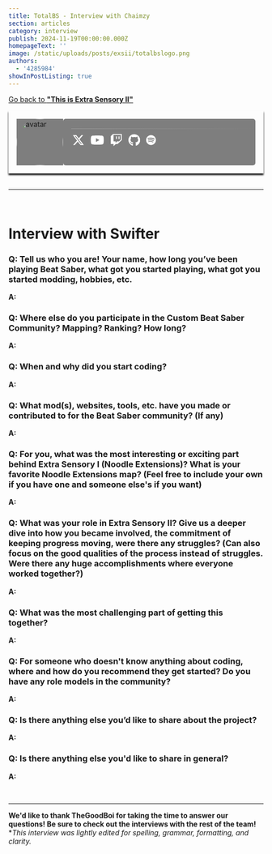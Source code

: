```yaml
---
title: TotalBS - Interview with Chaimzy
section: articles
category: interview
publish: 2024-11-19T00:00:00.000Z
homepageText: ''
image: /static/uploads/posts/exsii/totalbslogo.png
authors:
  - '4285984'
showInPostListing: true
---
```


[Go back to **"This is Extra Sensory II"**](/posts/this-is-extra-sensory-ii)

<div class="profile">
  <div class="image">
    <img style="border-radius: 50%; width: 92px; height: auto;" id="avatar" alt="avatar" />
  </div>
  <div class="bio">
      <div class="name"><a href="https://beatsaver.com/profile/70911" id="name"></a></div>
      <div class="status"><p id="roleString" /></div>
  <div class="description" id="description"></div>
  <hr class="break" />
  <div class="bottom-row">
  <div class="socials">
    <a href="https://twitter.com/Mawntee"><svg xmlns="http://www.w3.org/2000/svg" height="24" width="24" viewBox="0 0 512 512"><!--!Font Awesome Free 6.6.0 by @fontawesome - https://fontawesome.com License - https://fontawesome.com/license/free Copyright 2024 Fonticons, Inc.--><path fill="#ffffff" d="M389.2 48h70.6L305.6 224.2 487 464H345L233.7 318.6 106.5 464H35.8L200.7 275.5 26.8 48H172.4L272.9 180.9 389.2 48zM364.4 421.8h39.1L151.1 88h-42L364.4 421.8z"/></svg></a>
    <a href="https://www.youtube.com/@Mawntee"><svg xmlns="http://www.w3.org/2000/svg" height="24" width="27" viewBox="0 0 576 512"><!--!Font Awesome Free 6.6.0 by @fontawesome - https://fontawesome.com License - https://fontawesome.com/license/free Copyright 2024 Fonticons, Inc.--><path fill="#ffffff" d="M549.7 124.1c-6.3-23.7-24.8-42.3-48.3-48.6C458.8 64 288 64 288 64S117.2 64 74.6 75.5c-23.5 6.3-42 24.9-48.3 48.6-11.4 42.9-11.4 132.3-11.4 132.3s0 89.4 11.4 132.3c6.3 23.7 24.8 41.5 48.3 47.8C117.2 448 288 448 288 448s170.8 0 213.4-11.5c23.5-6.3 42-24.2 48.3-47.8 11.4-42.9 11.4-132.3 11.4-132.3s0-89.4-11.4-132.3zm-317.5 213.5V175.2l142.7 81.2-142.7 81.2z"/></svg></a>
    <a href="https://www.twitch.tv/mawntee"><svg xmlns="http://www.w3.org/2000/svg" height="24" width="24" viewBox="0 0 512 512"><!--!Font Awesome Free 6.6.0 by @fontawesome - https://fontawesome.com License - https://fontawesome.com/license/free Copyright 2024 Fonticons, Inc.--><path fill="#ffffff" d="M391.2 103.5H352.5v109.7h38.6zM285 103H246.4V212.8H285zM120.8 0 24.3 91.4V420.6H140.1V512l96.5-91.4h77.3L487.7 256V0zM449.1 237.8l-77.2 73.1H294.6l-67.6 64v-64H140.1V36.6H449.1z"/></svg></a>
    <a href="https://www.github.com/Mawntee"><svg xmlns="http://www.w3.org/2000/svg" height="24" width="23.25" viewBox="0 0 496 512"><!--!Font Awesome Free 6.6.0 by @fontawesome - https://fontawesome.com License - https://fontawesome.com/license/free Copyright 2024 Fonticons, Inc.--><path fill="#ffffff" d="M165.9 397.4c0 2-2.3 3.6-5.2 3.6-3.3 .3-5.6-1.3-5.6-3.6 0-2 2.3-3.6 5.2-3.6 3-.3 5.6 1.3 5.6 3.6zm-31.1-4.5c-.7 2 1.3 4.3 4.3 4.9 2.6 1 5.6 0 6.2-2s-1.3-4.3-4.3-5.2c-2.6-.7-5.5 .3-6.2 2.3zm44.2-1.7c-2.9 .7-4.9 2.6-4.6 4.9 .3 2 2.9 3.3 5.9 2.6 2.9-.7 4.9-2.6 4.6-4.6-.3-1.9-3-3.2-5.9-2.9zM244.8 8C106.1 8 0 113.3 0 252c0 110.9 69.8 205.8 169.5 239.2 12.8 2.3 17.3-5.6 17.3-12.1 0-6.2-.3-40.4-.3-61.4 0 0-70 15-84.7-29.8 0 0-11.4-29.1-27.8-36.6 0 0-22.9-15.7 1.6-15.4 0 0 24.9 2 38.6 25.8 21.9 38.6 58.6 27.5 72.9 20.9 2.3-16 8.8-27.1 16-33.7-55.9-6.2-112.3-14.3-112.3-110.5 0-27.5 7.6-41.3 23.6-58.9-2.6-6.5-11.1-33.3 2.6-67.9 20.9-6.5 69 27 69 27 20-5.6 41.5-8.5 62.8-8.5s42.8 2.9 62.8 8.5c0 0 48.1-33.6 69-27 13.7 34.7 5.2 61.4 2.6 67.9 16 17.7 25.8 31.5 25.8 58.9 0 96.5-58.9 104.2-114.8 110.5 9.2 7.9 17 22.9 17 46.4 0 33.7-.3 75.4-.3 83.6 0 6.5 4.6 14.4 17.3 12.1C428.2 457.8 496 362.9 496 252 496 113.3 383.5 8 244.8 8zM97.2 352.9c-1.3 1-1 3.3 .7 5.2 1.6 1.6 3.9 2.3 5.2 1 1.3-1 1-3.3-.7-5.2-1.6-1.6-3.9-2.3-5.2-1zm-10.8-8.1c-.7 1.3 .3 2.9 2.3 3.9 1.6 1 3.6 .7 4.3-.7 .7-1.3-.3-2.9-2.3-3.9-2-.6-3.6-.3-4.3 .7zm32.4 35.6c-1.6 1.3-1 4.3 1.3 6.2 2.3 2.3 5.2 2.6 6.5 1 1.3-1.3 .7-4.3-1.3-6.2-2.2-2.3-5.2-2.6-6.5-1zm-11.4-14.7c-1.6 1-1.6 3.6 0 5.9 1.6 2.3 4.3 3.3 5.6 2.3 1.6-1.3 1.6-3.9 0-6.2-1.4-2.3-4-3.3-5.6-2z"/></svg></a>
    <a href="https://open.spotify.com/user/22y7ku23oiovh4y4fsm27m5va"><svg xmlns="http://www.w3.org/2000/svg" height="20" width="19.375" viewBox="0 0 496 512"><!--!Font Awesome Free 6.6.0 by @fontawesome - https://fontawesome.com License - https://fontawesome.com/license/free Copyright 2024 Fonticons, Inc.--><path fill="#ffffff" d="M248 8C111.1 8 0 119.1 0 256s111.1 248 248 248 248-111.1 248-248S384.9 8 248 8zm100.7 364.9c-4.2 0-6.8-1.3-10.7-3.6-62.4-37.6-135-39.2-206.7-24.5-3.9 1-9 2.6-11.9 2.6-9.7 0-15.8-7.7-15.8-15.8 0-10.3 6.1-15.2 13.6-16.8 81.9-18.1 165.6-16.5 237 26.2 6.1 3.9 9.7 7.4 9.7 16.5s-7.1 15.4-15.2 15.4zm26.9-65.6c-5.2 0-8.7-2.3-12.3-4.2-62.5-37-155.7-51.9-238.6-29.4-4.8 1.3-7.4 2.6-11.9 2.6-10.7 0-19.4-8.7-19.4-19.4s5.2-17.8 15.5-20.7c27.8-7.8 56.2-13.6 97.8-13.6 64.9 0 127.6 16.1 177 45.5 8.1 4.8 11.3 11 11.3 19.7-.1 10.8-8.5 19.5-19.4 19.5zm31-76.2c-5.2 0-8.4-1.3-12.9-3.9-71.2-42.5-198.5-52.7-280.9-29.7-3.6 1-8.1 2.6-12.9 2.6-13.2 0-23.3-10.3-23.3-23.6 0-13.6 8.4-21.3 17.4-23.9 35.2-10.3 74.6-15.2 117.5-15.2 73 0 149.5 15.2 205.4 47.8 7.8 4.5 12.9 10.7 12.9 22.6 0 13.6-11 23.3-23.2 23.3z"/></svg></a>
    </div>
          <div class="badges">
        </div>
    </div>
  </div>
</div>

<script>
function getRoles(user) {
    const roles = [];

    if (user.admin) roles.push('Admin');
    if (user.seniorCurator) {
        roles.push('Senior Curator');
    } else if (user.curator) {
        roles.push('Curator');
    }

    if (user.verifiedMapper) {
        roles.push('Verified Mapper');
    } else if (user.stats?.totalMaps >= 1) {
        roles.push('Mapper');
    }

    return roles.join(', ');
}

    function formatDescription(text) {
        return text
            .replace(/\n/g, '<br>') // Convert line breaks to <br>
            .replace(/\*\*(.*?)\*\*/g, '<strong>$1</strong>') // Convert **bold** to <strong> tags
            .replace(/(https?:\/\/[^\s<]+)/g, '<a href="$1" target="_blank" style="color: white;">$1</a>') // Convert URLs to clickable links
            .replace(/(^|\s)@(\w+)/g, '$1<a href="https://beatsaver.com/profile/$2" target="_blank">@$2</a>'); // Convert @mentions to profile links
    }

    async function fetchUserData() {
        try {
            const response = await fetch('https://api.beatsaver.com/users/id/70911');
            if (!response.ok) throw new Error('Failed to fetch user data');
            
            const data = await response.json();

            document.getElementById('avatar').src = data.avatar || '';
            document.getElementById('avatar').alt = data.name || 'User Avatar';
            document.getElementById('name').textContent = data.name || 'Unknown User';
            document.getElementById('description').innerHTML = formatDescription(data.description || '');
            document.getElementById('roleString').textContent = getRoles(data);
        } catch (error) {
            console.error('Error fetching user data:', error);
            document.getElementById('roleString').textContent = 'Error loading roles';
            document.getElementById('description').textContent = 'Unable to load description.';
        }
    }

    window.onload = fetchUserData;
</script>

<style>
  .profile {
    padding: 1rem;
    position: relative;
    display: flex;
    flex-direction: row;
    box-shadow: 0px 3px 3px black;
  }
  .profile::before {
    content: '';
    position: absolute;
    top: 0;
    left: 0;
    right: 0;
    bottom: 0;
    background-image: url('/uploads/posts/exsii/Main.00_00_58_23.Still029.png');
    background-position: center;
    background-size: cover;
    filter: brightness(50%);
    z-index: -1;
    border-radius: 5px;
  }

  .image {
    background-color: #00000080;
  }
  @media (max-width: 512px) {
    .image {
      display: none;
    }
  }
  .avatar {
    padding: 5px;
  }

  .bio {
    border-radius: 5px;
    background-color: #00000080;
    padding: 5px 5px 5px 1rem;
    width: 100%;
  }
  .name {
    display: flex;
    flex-direction: row;
    flex-wrap: wrap;
    gap: 0.5rem;
    font-size: 2.5rem;
    font-weight: bold;
    align-items: center;
    a {
      color: white;
    }
  }
  .status p {
    color: #888;
    padding-left: 2px;
    margin-bottom: 2px;
  }
  .description {
    padding-left: 3px;
    margin-bottom: 10px;
    a {
      color: white;
    }
  }
  .break {
    border: none;
    height: 1px;
    margin-bottom: 10px;
    background: linear-gradient(90deg, #999999 0%, rgba(153, 153, 153, 0) 100%);
  }
  .bottom-row {
    display: flex;
    flex-wrap: wrap;
    flex-direction: row;
    justify-content: space-between;
    gap: 0.25rem;
  }
  .socials {
    display: flex;
    flex-direction: row;
    align-items: center;
    gap: 0.75rem;
    padding-left: 2px;
    a {
      transition: transform 0.3s ease;
    }
  }
  .socials a:hover {
    transform: scale(1.2);
  }
  .badges {
    display: flex;
    flex-direction: row;
    flex-wrap: wrap;
    gap: 0.5rem;
    align-items: center;
  }
  .badges a:hover {
    color: white;
  }
  .beasties,
  .bl-ranked,
  .ss-ranked {
    align-items: end;
    display: flex;
    gap: 0.25rem;
    padding: 3px;
    border-width: 1.5px !important;
    border-style: solid !important;
    border-radius: 5px;
  }
  .beasties {
    background-color: #45408875;
    border: #454088;
  }
  .bl-ranked {
    background-color: #cf8afb55;
    border: #cf8afb85;
  }
  .ss-ranked {
    background-color: #ffde1a55;
    border: #ffde1a85;
  }
  .bsmg {
    background-color: #747bff55;
    border: #747bff85;
  }
</style>

<br />
<hr />
<br />

# Interview with Swifter

### Q: Tell us who you are! Your name, how long you’ve been playing Beat Saber, what got you started playing, what got you started modding, hobbies, etc.

**A:**

### Q: Where else do you participate in the Custom Beat Saber Community? Mapping? Ranking? How long?

**A:**

### Q: When and why did you start coding?

**A:**

### Q: What mod(s), websites, tools, etc. have you made or contributed to for the Beat Saber community? (If any)

**A:**

### Q: For you, what was the most interesting or exciting part behind Extra Sensory I (Noodle Extensions)? What is your favorite Noodle Extensions map? (Feel free to include your own if you have one and someone else's if you want)

**A:**

### Q: What was your role in Extra Sensory II? Give us a deeper dive into how you became involved, the commitment of keeping progress moving, were there any struggles? (Can also focus on the good qualities of the process instead of struggles. Were there any huge accomplishments where everyone worked together?)

**A:**

### Q: What was the most challenging part of getting this together?

**A:**

### Q: For someone who doesn't know anything about coding, where and how do you recommend they get started? Do you have any role models in the community?

**A:**

### Q: Is there anything else you’d like to share about the project?

**A:**

### Q: Is there anything else you'd like to share in general?

**A:**

<br />

---

**We'd like to thank TheGoodBoi for taking the time to answer our questions! Be sure to check out the interviews with the rest of the team!**
\
\*_This interview was lightly edited for spelling, grammar, formatting, and clarity._
